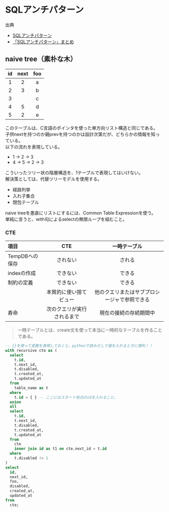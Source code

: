 # SQLアンチパターン

出典

- [SQLアンチパターン](https://www.oreilly.co.jp/books/9784873115894/)
- [「SQLアンチパターン」まとめ](https://qiita.com/taiteam/items/33aebded2842808e0391)

## naive tree（素朴な木）

|id|next|foo|
|:--:|:--:|:--:|
|1|2|a|
|2|3|b|
|3||c|
|4|5|d|
|5|2|e|

このテーブルは、C言語のポインタを使った単方向リスト構造と同じである。  
子供nextを持つのか親prevを持つのかは設計次第だが、どちらかの情報を知っている。  
以下の流れを表現している。

- 1 -> 2 -> 3
- 4 -> 5 -> 2 -> 3

こういったツリー状の階層構造を、1テーブルで表現してはいけない。  
解決策としては、代替ツリーモデルを使用する。

- 経路列挙
- 入れ子集合
- 閉包テーブル

naive treeを愚直にリストにするには、Common Table Expressionを使う。  
単純に言うと、with句によるselectの無限ループを組むこと。

### CTE

|項目|CTE|一時テーブル|
|:--|:--:|:--:|
|TempDBへの保存|されない|される|
|indexの作成|できない|できる|
|制約の定義|できない|できる|
||本質的に使い捨てビュー|他のクエリまたはサブプロシージャで参照できる|
|寿命|次のクエリが実行されるまで|現在の接続の存続期間中|

> 一時テーブルとは、create文を使って本当に一時的なテーブルを作ることである。

```sql
-- {}を使って変数を表現しておくと、pythonで読みだして値を入れるときに便利！！
with recursive cte as (
  select
    t.id,
    t.next_id,
    t.disabled,
    t.created_at,
    t.updated_at
  from
    table_name as t
  where
    t.id = { } -- ここにはスタート地点のidを入れること。
  union
  all
  select
    t.id,
    t.next_id,
    t.disabled,
    t.created_at,
    t.updated_at
  from
    cte
    inner join id as t1 on cte.next_id = t.id
  where
    t.disabled != 1
)
select
  id,
  next_id,
  foo,
  disabled,
  created_at,
  updated_at
from
  cte;
```
